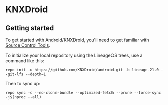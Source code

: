 KNXDroid
===========

Getting started
---------------

To get started with Android/KNXDroid, you'll need to get familiar with [Source Control Tools](https://source.android.com/setup/develop).

To initialize your local repository using the LineageOS trees, use a command like this:
```
repo init -u https://github.com/KNXDroid/android.git -b lineage-21.0 --git-lfs --depth=1
```
Then to sync up:
```
repo sync -c --no-clone-bundle --optimized-fetch --prune --force-sync -j$(nproc --all)
```


